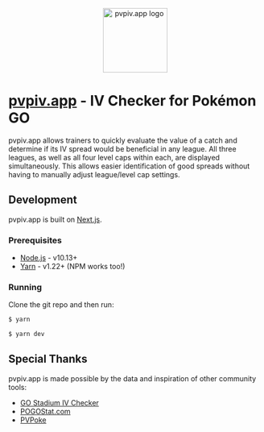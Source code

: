 <p align="center"><a href="https://pvpiv.app" target="_blank" rel="noopener noreferrer"><img width="128" src="https://pvpiv.app/logo.png" alt="pvpiv.app logo"></a></p>

# [pvpiv.app](https://pvpiv.app) - IV Checker for Pokémon GO

pvpiv.app allows trainers to quickly evaluate the value of a catch and determine if its IV spread would be beneficial in any league. All three leagues, as well as all four level caps within each, are displayed simultaneously. This allows easier identification of good spreads without having to manually adjust league/level cap settings.

## Development

pvpiv.app is built on [Next.js](https://nextjs.org/).

### Prerequisites

- [Node.js](https://nodejs.org) - v10.13+
- [Yarn](https://classic.yarnpkg.com/lang/en/) - v1.22+ (NPM works too!)

### Running

Clone the git repo and then run:

```bash
$ yarn
```

```bash
$ yarn dev
```

## Special Thanks

pvpiv.app is made possible by the data and inspiration of other community tools:

- [GO Stadium IV Checker](https://stadiumgaming.gg/rank-checker)
- [POGOStat.com](https://pogostat.com)
- [PVPoke](https://github.com/pvpoke/pvpoke)
